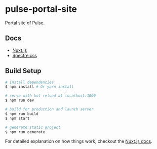 # pulse-portal-site

Portal site of Pulse.

## Docs
- [Nuxt.js](https://ja.nuxtjs.org/guide)
- [Spectre.css](https://picturepan2.github.io/spectre/components.html)

## Build Setup

``` bash
# install dependencies
$ npm install # Or yarn install

# serve with hot reload at localhost:3000
$ npm run dev

# build for production and launch server
$ npm run build
$ npm start

# generate static project
$ npm run generate
```

For detailed explanation on how things work, checkout the [Nuxt.js docs](https://github.com/nuxt/nuxt.js).
